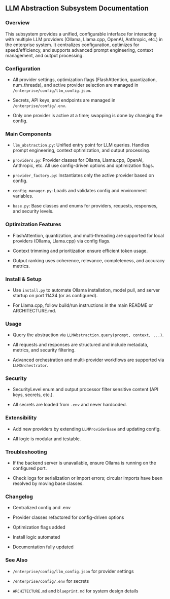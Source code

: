 ## LLM Abstraction Subsystem Documentation

### Overview

This subsystem provides a unified, configurable interface for interacting with multiple LLM providers (Ollama, Llama.cpp, OpenAI, Anthropic, etc.) in the enterprise system. It centralizes configuration, optimizes for speed/efficiency, and supports advanced prompt engineering, context management, and output processing.

### Configuration

- All provider settings, optimization flags (FlashAttention, quantization, num_threads), and active provider selection are managed in `/enterprise/config/llm_config.json`.

- Secrets, API keys, and endpoints are managed in `/enterprise/config/.env`.

- Only one provider is active at a time; swapping is done by changing the config.

### Main Components

- `llm_abstraction.py`: Unified entry point for LLM queries. Handles prompt engineering, context optimization, and output processing.

- `providers.py`: Provider classes for Ollama, Llama.cpp, OpenAI, Anthropic, etc. All use config-driven options and optimization flags.

- `provider_factory.py`: Instantiates only the active provider based on config.

- `config_manager.py`: Loads and validates config and environment variables.

- `base.py`: Base classes and enums for providers, requests, responses, and security levels.

### Optimization Features

- FlashAttention, quantization, and multi-threading are supported for local providers (Ollama, Llama.cpp) via config flags.

- Context trimming and prioritization ensure efficient token usage.

- Output ranking uses coherence, relevance, completeness, and accuracy metrics.

### Install & Setup

- Use `install.py` to automate Ollama installation, model pull, and server startup on port 11434 (or as configured).

- For Llama.cpp, follow build/run instructions in the main README or ARCHITECTURE.md.

### Usage

- Query the abstraction via `LLMAbstraction.query(prompt, context, ...)`.

- All requests and responses are structured and include metadata, metrics, and security filtering.

- Advanced orchestration and multi-provider workflows are supported via `LLMOrchestrator`.

### Security

- SecurityLevel enum and output processor filter sensitive content (API keys, secrets, etc.).

- All secrets are loaded from `.env` and never hardcoded.

### Extensibility

- Add new providers by extending `LLMProviderBase` and updating config.

- All logic is modular and testable.

### Troubleshooting

- If the backend server is unavailable, ensure Ollama is running on the configured port.

- Check logs for serialization or import errors; circular imports have been resolved by moving base classes.

### Changelog

- Centralized config and .env

- Provider classes refactored for config-driven options

- Optimization flags added

- Install logic automated

- Documentation fully updated

### See Also

- `/enterprise/config/llm_config.json` for provider settings

- `/enterprise/config/.env` for secrets

- `ARCHITECTURE.md` and `blueprint.md` for system design details
